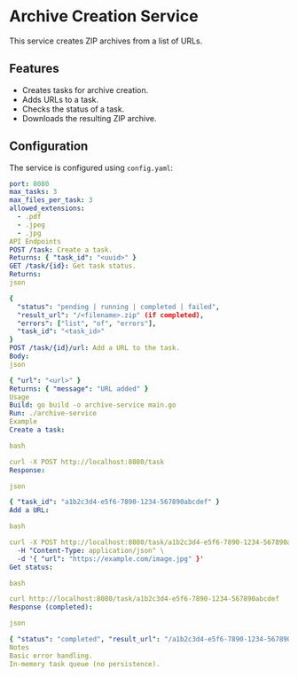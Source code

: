 # Archive Creation Service

This service creates ZIP archives from a list of URLs.

## Features

*   Creates tasks for archive creation.
*   Adds URLs to a task.
*   Checks the status of a task.
*   Downloads the resulting ZIP archive.

## Configuration

The service is configured using `config.yaml`:

```yaml
port: 8080
max_tasks: 3
max_files_per_task: 3
allowed_extensions:
  - .pdf
  - .jpeg
  - .jpg
API Endpoints
POST /task: Create a task.
Returns: { "task_id": "<uuid>" }
GET /task/{id}: Get task status.
Returns:
json

{
  "status": "pending | running | completed | failed",
  "result_url": "/<filename>.zip" (if completed),
  "errors": ["list", "of", "errors"],
  "task_id": "<task_id>"
}
POST /task/{id}/url: Add a URL to the task.
Body:
json

{ "url": "<url>" }
Returns: { "message": "URL added" }
Usage
Build: go build -o archive-service main.go
Run: ./archive-service
Example
Create a task:

bash

curl -X POST http://localhost:8080/task
Response:

json

{ "task_id": "a1b2c3d4-e5f6-7890-1234-567890abcdef" }
Add a URL:

bash

curl -X POST http://localhost:8080/task/a1b2c3d4-e5f6-7890-1234-567890abcdef/url \
  -H "Content-Type: application/json" \
  -d '{ "url": "https://example.com/image.jpg" }'
Get status:

bash

curl http://localhost:8080/task/a1b2c3d4-e5f6-7890-1234-567890abcdef
Response (completed):

json

{ "status": "completed", "result_url": "/a1b2c3d4-e5f6-7890-1234-567890abcdef.zip", "task_id": "a1b2c3d4-e5f6-7890-1234-567890abcdef" }
Notes
Basic error handling.
In-memory task queue (no persistence).